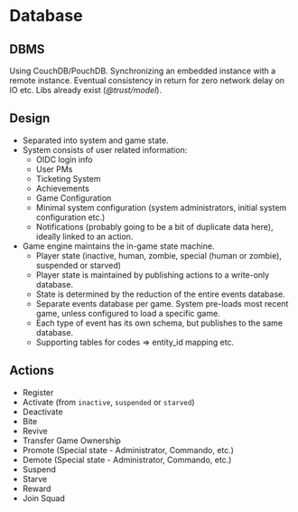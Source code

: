 # Database

## DBMS

Using CouchDB/PouchDB. Synchronizing an embedded instance with a remote instance. Eventual consistency in return for zero network delay on IO etc. Libs already exist (_@trust/model_).

## Design

* Separated into system and game state.
* System consists of user related information:
    - OIDC login info
    - User PMs
    - Ticketing System
    - Achievements
    - Game Configuration
    - Minimal system configuration (system administrators, initial system configuration etc.)
    - Notifications (probably going to be a bit of duplicate data here), ideally linked to an action.
* Game engine maintains the in-game state machine.
    - Player state (inactive, human, zombie, special (human or zombie), suspended or starved)
    - Player state is maintained by publishing actions to a write-only database.
    - State is determined by the reduction of the entire events database.
    - Separate events database per game. System pre-loads most recent game, unless configured to load a specific game.
    - Each type of event has its own schema, but publishes to the same database.
    - Supporting tables for codes => entity_id mapping etc.

## Actions

* Register
* Activate (from `inactive`, `suspended` or `starved`)
* Deactivate
* Bite
* Revive
* Transfer Game Ownership
* Promote (Special state - Administrator, Commando, etc.)
* Demote (Special state - Administrator, Commando, etc.)
* Suspend
* Starve
* Reward
* Join Squad